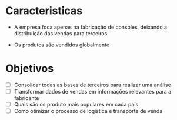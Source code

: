 


# Caracteristicas

- A empresa foca apenas na fabricação de consoles, deixando a distribuição das vendas para terceiros

- Os produtos são vendidos globalmente

# Objetivos

- [ ] Consolidar todas as bases de terceiros para realizar uma análise
- [ ] Transformar dados de vendas em informações relevantes para a fabricante
- [ ] Quais são os produto mais populares em cada país 
- [ ] Como otimizar o processo de logística e transporte de venda